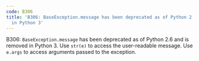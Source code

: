 ```yaml
---
code: B306
title: 'B306: BaseException.message has been deprecated as of Python 2.6 and is removed
  in Python 3'
---
```


B306: ``BaseException.message`` has been deprecated as of Python 2.6 and is removed in Python 3. Use ``str(e)`` to access the user-readable message. Use ``e.args`` to access arguments passed to the exception.